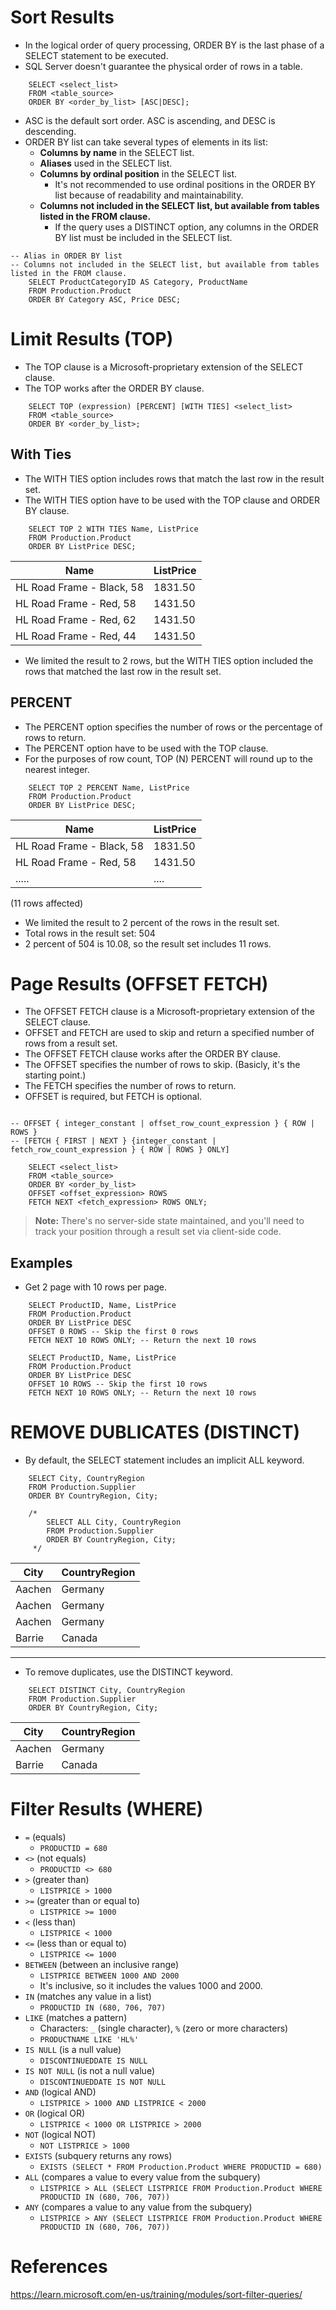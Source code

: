 # Sort Results
- In the logical order of query processing, ORDER BY is the last phase of a SELECT statement to be executed.
- SQL Server doesn't guarantee the physical order of rows in a table.

```tsql
    SELECT <select_list>
    FROM <table_source>
    ORDER BY <order_by_list> [ASC|DESC];
```

- ASC is the default sort order. ASC is ascending, and DESC is descending.
- ORDER BY list can take several types of elements in its list:
    - **Columns by name** in the SELECT list.
    - **Aliases** used in the SELECT list.
    - **Columns by ordinal position** in the SELECT list.
      - It's not recommended to use ordinal positions in the ORDER BY list because of readability and maintainability.
    - **Columns not included in the SELECT list, but available from tables listed in the FROM clause.**
      - If the query uses a DISTINCT option, any columns in the ORDER BY list must be included in the SELECT list.

    
```tsql
-- Alias in ORDER BY list
-- Columns not included in the SELECT list, but available from tables listed in the FROM clause.
    SELECT ProductCategoryID AS Category, ProductName
    FROM Production.Product
    ORDER BY Category ASC, Price DESC;
```


# Limit Results (TOP)
- The TOP clause is a Microsoft-proprietary extension of the SELECT clause.
- The TOP works after the ORDER BY clause.

```tsql
    SELECT TOP (expression) [PERCENT] [WITH TIES] <select_list>
    FROM <table_source>
    ORDER BY <order_by_list>;
```

## With Ties
- The WITH TIES option includes rows that match the last row in the result set.
- The WITH TIES option have to be used with the TOP clause and ORDER BY clause.

```tsql
    SELECT TOP 2 WITH TIES Name, ListPrice
    FROM Production.Product
    ORDER BY ListPrice DESC;
```

| Name                      | ListPrice |
|---------------------------|-----------|
| HL Road Frame - Black, 58 | 1831.50   |
| HL Road Frame - Red, 58   | 1431.50   |
| HL Road Frame - Red, 62   | 1431.50   |
| HL Road Frame - Red, 44   | 1431.50   |

- We limited the result to 2 rows, but the WITH TIES option included the rows that matched the last row in the result set.


## PERCENT
- The PERCENT option specifies the number of rows or the percentage of rows to return.
- The PERCENT option have to be used with the TOP clause.
- For the purposes of row count, TOP (N) PERCENT will round up to the nearest integer.

```tsql
    SELECT TOP 2 PERCENT Name, ListPrice
    FROM Production.Product
    ORDER BY ListPrice DESC;
```

| Name                      | ListPrice |
|---------------------------|-----------|
| HL Road Frame - Black, 58 | 1831.50   |
| HL Road Frame - Red, 58   | 1431.50   |
| .....                     | ....      |
(11 rows affected)

- We limited the result to 2 percent of the rows in the result set.
- Total rows in the result set: 504
- 2 percent of 504 is 10.08, so the result set includes 11 rows.


# Page Results (OFFSET FETCH)
- The OFFSET FETCH clause is a Microsoft-proprietary extension of the SELECT clause.
- OFFSET and FETCH are used to skip and return a specified number of rows from a result set.
- The OFFSET FETCH clause works after the ORDER BY clause.
- The OFFSET specifies the number of rows to skip. (Basicly, it's the starting point.)
- The FETCH specifies the number of rows to return.
- OFFSET is required, but FETCH is optional.

```tsql

-- OFFSET { integer_constant | offset_row_count_expression } { ROW | ROWS }
-- [FETCH { FIRST | NEXT } {integer_constant | fetch_row_count_expression } { ROW | ROWS } ONLY]

    SELECT <select_list>
    FROM <table_source>
    ORDER BY <order_by_list>
    OFFSET <offset_expression> ROWS
    FETCH NEXT <fetch_expression> ROWS ONLY;
```

> **Note:** There's no server-side state maintained, and you'll need to track your position through a result set via client-side code.

## Examples
- Get 2 page with 10 rows per page.
```tsql
    SELECT ProductID, Name, ListPrice
    FROM Production.Product
    ORDER BY ListPrice DESC
    OFFSET 0 ROWS -- Skip the first 0 rows
    FETCH NEXT 10 ROWS ONLY; -- Return the next 10 rows
    
    SELECT ProductID, Name, ListPrice
    FROM Production.Product
    ORDER BY ListPrice DESC
    OFFSET 10 ROWS -- Skip the first 10 rows
    FETCH NEXT 10 ROWS ONLY; -- Return the next 10 rows
```


# REMOVE DUBLICATES (DISTINCT)
- By default, the SELECT statement includes an implicit ALL keyword.

```tsql
    SELECT City, CountryRegion
    FROM Production.Supplier
    ORDER BY CountryRegion, City;
    
    /*
        SELECT ALL City, CountryRegion
        FROM Production.Supplier
        ORDER BY CountryRegion, City;
     */
```

| City   | CountryRegion |
|--------|---------------|
| Aachen | Germany       |
| Aachen | Germany       |
| Aachen | Germany       |
| Barrie | Canada        |

---

- To remove duplicates, use the DISTINCT keyword.

```tsql
    SELECT DISTINCT City, CountryRegion
    FROM Production.Supplier
    ORDER BY CountryRegion, City;
```

| City   | CountryRegion |
|--------|---------------|
| Aachen | Germany       |
| Barrie | Canada        |


# Filter Results (WHERE)
- `=` (equals)
  - `PRODUCTID = 680` 
- `<>` (not equals)
  - `PRODUCTID <> 680`
- `>` (greater than)
  - `LISTPRICE > 1000`
- `>=` (greater than or equal to)
  - `LISTPRICE >= 1000`
- `<` (less than)
  - `LISTPRICE < 1000`
- `<=` (less than or equal to)
  - `LISTPRICE <= 1000`
- `BETWEEN` (between an inclusive range)
  - `LISTPRICE BETWEEN 1000 AND 2000`
  - It's inclusive, so it includes the values 1000 and 2000.
- `IN` (matches any value in a list)
  - `PRODUCTID IN (680, 706, 707)`
- `LIKE` (matches a pattern)
  - Characters: `_` (single character), `%` (zero or more characters)
  - `PRODUCTNAME LIKE 'HL%'`
- `IS NULL` (is a null value)
  - `DISCONTINUEDDATE IS NULL`
- `IS NOT NULL` (is not a null value)
  - `DISCONTINUEDDATE IS NOT NULL`
- `AND` (logical AND)
  - `LISTPRICE > 1000 AND LISTPRICE < 2000`
- `OR` (logical OR)
  - `LISTPRICE < 1000 OR LISTPRICE > 2000`
- `NOT` (logical NOT)
  - `NOT LISTPRICE > 1000`
- `EXISTS` (subquery returns any rows)
  - `EXISTS (SELECT * FROM Production.Product WHERE PRODUCTID = 680)`
- `ALL` (compares a value to every value from the subquery)
  - `LISTPRICE > ALL (SELECT LISTPRICE FROM Production.Product WHERE PRODUCTID IN (680, 706, 707))`
- `ANY` (compares a value to any value from the subquery)
  - `LISTPRICE > ANY (SELECT LISTPRICE FROM Production.Product WHERE PRODUCTID IN (680, 706, 707))`


# References
https://learn.microsoft.com/en-us/training/modules/sort-filter-queries/

